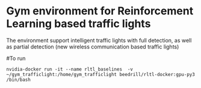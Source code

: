 # Gym environment for Reinforcement Learning based traffic lights
The environment support intelligent traffic lights with full detection, as well as
partial detection (new wireless communication based traffic lights)

#To run
```
nvidia-docker run -it --name rltl_baselines  -v ~/gym_trafficlight:/home/gym_trafficlight beedrill/rltl-docker:gpu-py3 /bin/bash
```
